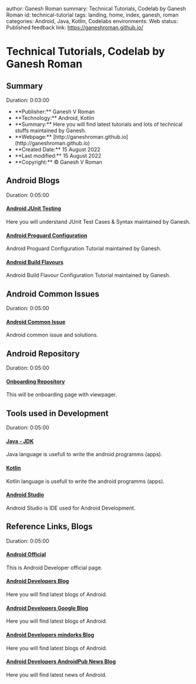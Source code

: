 author: Ganesh Roman
summary: Technical Tutorials, Codelab by Ganesh Roman
id: technical-tutorial
tags: landing, home, index, ganesh, roman
categories: Android, Java, Kotlin, Codelabs
environments: Web
status: Published
feedback link: https://ganeshroman.github.io/

# Technical Tutorials, Codelab by Ganesh Roman


## Summary 
Duration: 0:03:00


<ul>
<li> **Publisher:**  Ganesh V Roman 
<li> **Technology:**  Android, Kotlin 
<li> **Summary:**  Here you will find latest tutorials and lots of technical stuffs maintained by Ganesh.
<li> **Webpage:**  [http://ganeshroman.github.io](http://ganeshroman.github.io)
<li> **Created Date:** 15 August 2022
<li> **Last modified:** 15 August 2022 
<li> **Copyright:** © Ganesh V Roman 
</ul>




## Android Blogs 
Duration: 0:05:00


#### [Android JUnit Testing](http://ganeshroman.github.io/blogs/2/android-j-unit-testing/index.html#0)
Here you will understand JUnit Test Cases & Syntax maintained by Ganesh.


#### [Android Proguard Configuration](http://ganeshroman.github.io/blogs/3/android-proguard-config/index.html#0)
Android Proguard Configuration Tutorial maintained by Ganesh.


#### [Android Build Flavours](http://ganeshroman.github.io/blogs/4/android-build-flavours/index.html#0)
Android Build Flavour Configuration Tutorial maintained by Ganesh.





## Android Common Issues
Duration: 0:05:00


#### [Android Common Issue ](https://github.com/ganeshroman/android-issues-solve)
Android common issue and solutions.










## Android Repository
Duration: 0:05:00



#### [Onboarding Repository](https://github.com/ganeshroman/Onboarding)
This will be onboarding page with viewpager.






## Tools used in Development
Duration: 0:05:00


#### [Java - JDK ](https://www.oracle.com/java/technologies/downloads/)
Java language is usefull to write the android programms (apps).


#### [Kotlin](https://kotlinlang.org/)
Kotlin language is usefull to write the android programms (apps).


#### [Android Studio](https://developer.android.com/studio)
Android Studio is IDE used for Android Development.








## Reference Links, Blogs
Duration: 0:05:00


#### [Android Official](https://developer.android.com/)
This is Android Developer official page.


#### [Android Developers Blog](https://www.androiddeveloper.co.in/blog/)
Here you will find latest blogs of Android.


#### [Android Developers Google Blog](https://android-developers.googleblog.com/)
Here you will find latest blogs of Android.


#### [Android Developers mindorks Blog](https://blog.mindorks.com/blogs/android)
Here you will find latest blogs of Android.


#### [Android Developers AndroidPub News Blog](https://medium.com/android-news)
Here you will find latest news of Android.










